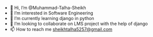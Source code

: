- 👋 Hi, I’m @Muhammad-Talha-Sheikh
- 👀 I’m interested in Software Engineering
- 🌱 I’m currently learning django in python
- 💞️ I’m looking to collaborate on LMS project with the help of django
- 📫 How to reach me sheikhtalha5257@gmail.com

<!---
Muhammad-Talha-Sheikh/Muhammad-Talha-Sheikh is a ✨ special ✨ repository because its `README.md` (this file) appears on your GitHub profile.
You can click the Preview link to take a look at your changes.
--->
